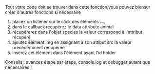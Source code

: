 Tout votre code doit se trouver dans cette fonction,vous pouvez biensur créer d'autres fonctions si nécessaire

 1. placez un listener sur le click des éléments <button>
 2. dans le callback récupérez le data attribute animal
 3. récupérerez dans l'objet species la valeur correspond à l'attribut récupéré
 4. ajoutez élément img en assignant à son attibut src la valeur précédemment récupérée
 5. inserez cet élément dans l'élément ayant l'id holder
 
 Conseils : avancez étape par étape, console.log et debugger autant que nécessaires !
